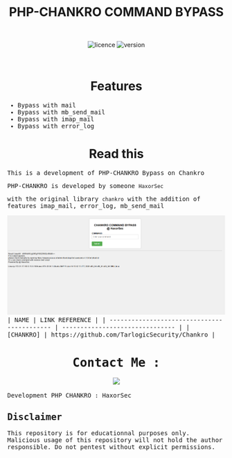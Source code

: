 
<div align="center"><h1>PHP-CHANKRO COMMAND BYPASS</h1></div>
<br>

<div align="center">
  
![licence](https://img.shields.io/badge/LICENE-GPL2.0-ebcb8b?style=flat-square)
![version](https://img.shields.io/badge/VERSION-1.0.2-a3be8c?style=flat-square)
  
 </div>
<br>

<div align="center"><h1>Features</h1></div>

<samp>

* Bypass with mail
* Bypass with mb_send_mail
* Bypass with imap_mail
* Bypass with error_log

</samp>

<div align="center"><h1>Read this</h1></div>

<samp>

This is a development of PHP-CHANKRO Bypass on Chankro

PHP-CHANKRO is developed by someone `HaxorSec`

with the original library `chankro` with the addition of features imap_mail, error_log, mb_send_mail


<div align="center">
<img src="https://raw.githubusercontent.com/HaxorSecInfec/php-chankro/main/php-chankro.png">  
</div>
| NAME                                      | LINK REFERENCE      |
| ------------------------------------------- | ------------------------------- |
| [CHANKRO]       | https://github.com/TarlogicSecurity/Chankro  |

<div align="center">
 <h1> Contact Me : </h1>
<a href="https://t.me/ntKiL22"><img src="https://img.shields.io/badge/Telegram-2CA5E0?style=for-the-badge&logo=telegram&logoColor=white" /></a>
</div>

Development PHP CHANKRO : HaxorSec
</samp>

## Disclaimer

This repository is for educationnal purposes only.
Malicious usage of this repository will not hold the author responsible.
Do not pentest without explicit permissions.
